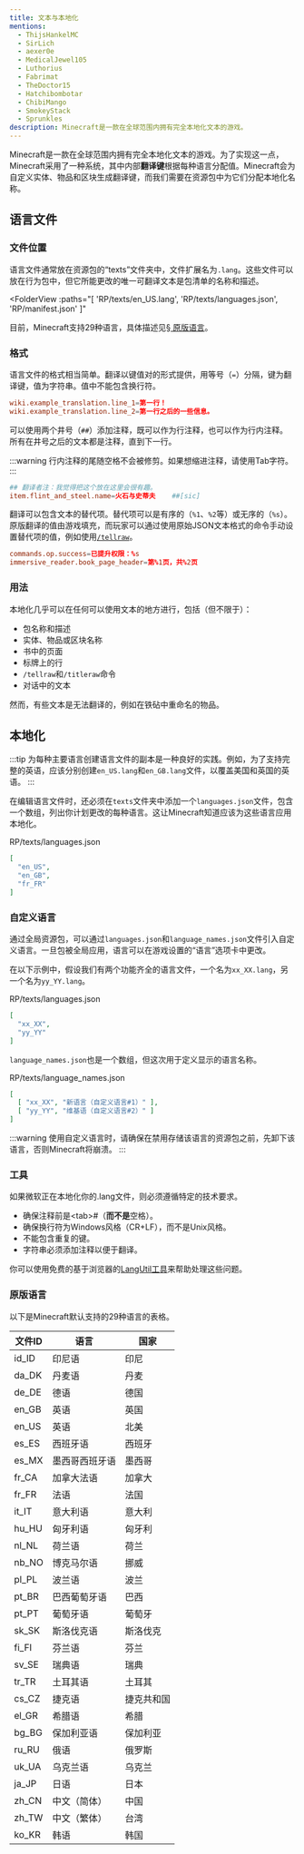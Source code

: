 ```yaml
---
title: 文本与本地化
mentions:
  - ThijsHankelMC
  - SirLich
  - aexer0e
  - MedicalJewel105
  - Luthorius
  - Fabrimat
  - TheDoctor15
  - Hatchibombotar
  - ChibiMango
  - SmokeyStack
  - Sprunkles
description: Minecraft是一款在全球范围内拥有完全本地化文本的游戏。
---
```


Minecraft是一款在全球范围内拥有完全本地化文本的游戏。为了实现这一点，Minecraft采用了一种系统，其中内部**翻译键**根据每种语言分配值。Minecraft会为自定义实体、物品和区块生成翻译键，而我们需要在资源包中为它们分配本地化名称。

## 语言文件

### 文件位置

语言文件通常放在资源包的“texts”文件夹中，文件扩展名为`.lang`。这些文件可以放在行为包中，但它所能更改的唯一可翻译文本是包清单的名称和描述。

<FolderView :paths="[
  'RP/texts/en_US.lang',
  'RP/texts/languages.json',
  'RP/manifest.json'
]"
></FolderView>

目前，Minecraft支持29种语言，具体描述见[§ 原版语言](../concepts/text-and-translations.md#vanilla-languages)。

### 格式

语言文件的格式相当简单。翻译以键值对的形式提供，用等号（`=`）分隔，键为翻译键，值为字符串。值中不能包含换行符。

```toml
wiki.example_translation.line_1=第一行！
wiki.example_translation.line_2=第一行之后的一些信息。
```

可以使用两个井号（`##`）添加注释，既可以作为行注释，也可以作为行内注释。所有在井号之后的文本都是注释，直到下一行。

:::warning
行内注释的尾随空格不会被修剪。如果想缩进注释，请使用Tab字符。
:::

```toml
## 翻译者注：我觉得把这个放在这里会很有趣。
item.flint_and_steel.name=火石与史蒂夫	##[sic]
```

翻译可以包含文本的替代项。替代项可以是有序的（`%1`、`%2`等）或无序的（`%s`）。原版翻译的值由游戏填充，而玩家可以通过使用原始JSON文本格式的命令手动设置替代项的值，例如使用[`/tellraw`](../concepts/rawtext.md)。

```toml
commands.op.success=已提升权限：%s
immersive_reader.book_page_header=第%1页，共%2页
```

### 用法

本地化几乎可以在任何可以使用文本的地方进行，包括（但不限于）：

-   包名称和描述
-   实体、物品或区块名称
-   书中的页面
-   标牌上的行
-   `/tellraw`和`/titleraw`命令
-   对话中的文本

然而，有些文本是无法翻译的，例如在铁砧中重命名的物品。

## 本地化

:::tip
为每种主要语言创建语言文件的副本是一种良好的实践。例如，为了支持完整的英语，应该分别创建`en_US.lang`和`en_GB.lang`文件，以覆盖美国和英国的英语。
:::

在编辑语言文件时，还必须在`texts`文件夹中添加一个`languages.json`文件，包含一个数组，列出你计划更改的每种语言。这让Minecraft知道应该为这些语言应用本地化。

<CodeHeader>RP/texts/languages.json</CodeHeader>

```json
[
  "en_US",
  "en_GB",
  "fr_FR"
]
```

### 自定义语言

通过全局资源包，可以通过`languages.json`和`language_names.json`文件引入自定义语言。一旦包被全局应用，语言可以在游戏设置的“语言”选项卡中更改。

在以下示例中，假设我们有两个功能齐全的语言文件，一个名为`xx_XX.lang`，另一个名为`yy_YY.lang`。

<CodeHeader>RP/texts/languages.json</CodeHeader>

```json
[
  "xx_XX",
  "yy_YY"
]
```

`language_names.json`也是一个数组，但这次用于定义显示的语言名称。

<CodeHeader>RP/texts/language_names.json</CodeHeader>

```json
[
  [ "xx_XX", "新语言（自定义语言#1）" ],
  [ "yy_YY", "维基语（自定义语言#2）" ]
]
```

:::warning
使用自定义语言时，请确保在禁用存储该语言的资源包之前，先卸下该语言，否则Minecraft将崩溃。
:::

### 工具
如果微软正在本地化你的.lang文件，则必须遵循特定的技术要求。

- 确保注释前是&lt;tab&gt;#（**而不是**空格）。
- 确保换行符为Windows风格（CR+LF），而不是Unix风格。
- 不能包含重复的键。
- 字符串必须添加注释以便于翻译。

你可以使用免费的基于浏览器的[LangUtil工具](https://langutil.bedrockexplorer.com)来帮助处理这些问题。

### 原版语言

以下是Minecraft默认支持的29种语言的表格。

| 文件ID | 语言                  | 国家            |
|--------|-----------------------|------------------|
| id_ID  | 印尼语                | 印尼              |
| da_DK  | 丹麦语                | 丹麦              |
| de_DE  | 德语                  | 德国              |
| en_GB  | 英语                  | 英国              |
| en_US  | 英语                  | 北美              |
| es_ES  | 西班牙语              | 西班牙            |
| es_MX  | 墨西哥西班牙语       | 墨西哥            |
| fr_CA  | 加拿大法语            | 加拿大            |
| fr_FR  | 法语                  | 法国              |
| it_IT  | 意大利语              | 意大利            |
| hu_HU  | 匈牙利语              | 匈牙利            |
| nl_NL  | 荷兰语                | 荷兰              |
| nb_NO  | 博克马尔语            | 挪威              |
| pl_PL  | 波兰语                | 波兰              |
| pt_BR  | 巴西葡萄牙语         | 巴西              |
| pt_PT  | 葡萄牙语              | 葡萄牙            |
| sk_SK  | 斯洛伐克语            | 斯洛伐克          |
| fi_FI  | 芬兰语                | 芬兰              |
| sv_SE  | 瑞典语                | 瑞典              |
| tr_TR  | 土耳其语              | 土耳其            |
| cs_CZ  | 捷克语                | 捷克共和国        |
| el_GR  | 希腊语                | 希腊              |
| bg_BG  | 保加利亚语            | 保加利亚          |
| ru_RU  | 俄语                  | 俄罗斯            |
| uk_UA  | 乌克兰语              | 乌克兰            |
| ja_JP  | 日语                  | 日本              |
| zh_CN  | 中文（简体）          | 中国              |
| zh_TW  | 中文（繁体）          | 台湾              |
| ko_KR  | 韩语                  | 韩国              |